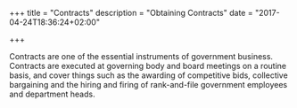 +++
title = "Contracts"
description = "Obtaining Contracts"
date = "2017-04-24T18:36:24+02:00"

+++

Contracts are one of the essential instruments of government business. Contracts are executed at governing body and board meetings on a routine basis, and cover things such as the awarding of competitive bids, collective bargaining and the hiring and firing of rank-and-file government employees and department heads.
